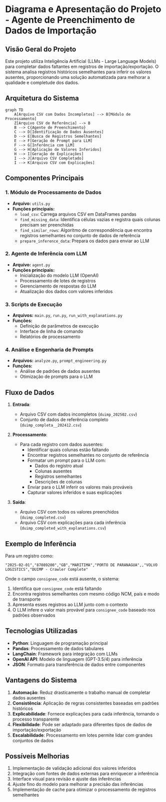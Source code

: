 # Diagrama e Apresentação do Projeto - Agente de Preenchimento de Dados de Importação

## Visão Geral do Projeto

Este projeto utiliza Inteligência Artificial (LLMs - Large Language Models) para completar dados faltantes em registros de importação/exportação. O sistema analisa registros históricos semelhantes para inferir os valores ausentes, proporcionando uma solução automatizada para melhorar a qualidade e completude dos dados.

## Arquitetura do Sistema

```mermaid
graph TD
    A[Arquivo CSV com Dados Incompletos] --> B[Módulo de Processamento]
    Z[Arquivo CSV de Referência] --> B
    B --> C{Agente de Preenchimento}
    C --> D[Identificação de Dados Ausentes]
    D --> E[Busca de Registros Semelhantes]
    E --> F[Geração de Prompt para LLM]
    F --> G[Inferência com LLM]
    G --> H[Aplicação de Valores Inferidos]
    H --> I[Geração de Explicações]
    I --> J[Arquivo CSV Completado]
    I --> K[Arquivo CSV com Explicações]
```

## Componentes Principais

### 1. Módulo de Processamento de Dados
- **Arquivo:** `utils.py`
- **Funções principais:**
  - `load_csv`: Carrega arquivos CSV em DataFrames pandas
  - `find_missing_data`: Identifica células vazias e registra quais colunas precisam ser preenchidas
  - `find_similar_rows`: Algoritmo de correspondência que encontra registros semelhantes no conjunto de dados de referência
  - `prepare_inference_data`: Prepara os dados para enviar ao LLM

### 2. Agente de Inferência com LLM
- **Arquivo:** `agent.py`
- **Funções principais:**
  - Inicialização do modelo LLM (OpenAI)
  - Processamento de lotes de registros
  - Gerenciamento de respostas do LLM
  - Atualização dos dados com valores inferidos

### 3. Scripts de Execução
- **Arquivos:** `main.py`, `run.py`, `run_with_explanations.py`
- **Funções:**
  - Definição de parâmetros de execução
  - Interface de linha de comando
  - Relatórios de processamento

### 4. Análise e Engenharia de Prompts
- **Arquivos:** `analyze.py`, `prompt_engineering.py`
- **Funções:**
  - Análise de padrões de dados ausentes
  - Otimização de prompts para o LLM

## Fluxo de Dados

1. **Entrada**: 
   - Arquivo CSV com dados incompletos (`duimp_202502.csv`)
   - Conjunto de dados de referência completo (`duimp_completa__202412.csv`)

2. **Processamento**:
   - Para cada registro com dados ausentes:
     - Identificar quais colunas estão faltando
     - Encontrar registros semelhantes no conjunto de referência
     - Formatar um prompt para o LLM com:
       - Dados do registro atual
       - Colunas ausentes
       - Registros semelhantes
       - Descrições de colunas
     - Enviar para o LLM inferir os valores mais prováveis
     - Capturar valores inferidos e suas explicações

3. **Saída**:
   - Arquivo CSV com todos os valores preenchidos (`duimp_completed.csv`)
   - Arquivo CSV com explicações para cada inferência (`duimp_completed_with_explanations.csv`)

## Exemplo de Inferência

Para um registro como:
```
"2025-02-01","87089200","GB","MARITIMA","PORTO DE PARANAGUA",,"VOLVO LOGISTICS","DUIMP - Crawler Complete"
```
Onde o campo `consignee_code` está ausente, o sistema:

1. Identifica que `consignee_code` está faltando
2. Encontra registros semelhantes com mesmo código NCM, país e modo de transporte
3. Apresenta esses registros ao LLM junto com o contexto
4. O LLM infere o valor mais provável para `consignee_code` baseado nos padrões observados

## Tecnologias Utilizadas

- **Python**: Linguagem de programação principal
- **Pandas**: Processamento de dados tabulares
- **LangChain**: Framework para integração com LLMs
- **OpenAI API**: Modelo de linguagem (GPT-3.5/4) para inferência
- **JSON**: Formato para transferência de dados entre componentes

## Vantagens do Sistema

1. **Automação**: Reduz drasticamente o trabalho manual de completar dados ausentes
2. **Consistência**: Aplicação de regras consistentes baseadas em padrões históricos
3. **Explicabilidade**: Fornece explicações para cada inferência, tornando o processo transparente
4. **Flexibilidade**: Pode ser adaptado para diferentes tipos de dados de importação/exportação
5. **Escalabilidade**: Processamento em lotes permite lidar com grandes conjuntos de dados

## Possíveis Melhorias

1. Implementação de validação adicional dos valores inferidos
2. Integração com fontes de dados externas para enriquecer a inferência
3. Interface visual para revisão e ajuste das inferências
4. Ajuste fino do modelo para melhorar a precisão das inferências
5. Implementação de cache para otimizar o processamento de registros semelhantes 